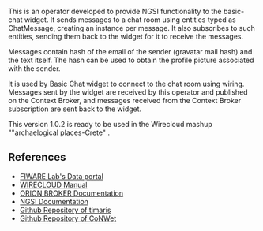This is an operator developed to provide NGSI functionality to the basic-chat widget. It sends messages to a chat room using entities typed as ChatMessage, creating an instance per message. It also subscribes to such entities, sending them back to the widget for it to receive the messages.

Messages contain hash of the email of the sender (gravatar mail hash) and the text itself. The hash can be used to obtain the profile picture associated with the sender.

It is used by Basic Chat widget to connect to the chat room using wiring. Messages sent by the widget are received by this operator and published on the Context Broker, and messages received from the Context Broker subscription are sent back to the widget.

This version 1.0.2 is ready to be used in the Wirecloud mashup ""archaelogical places-Crete" .

References
----------

* [FIWARE Lab's Data portal](https://data.lab.fiware.org)
* [WIRECLOUD Manual](https://wirecloud.readthedocs.io)
* [ORION BROKER Documentation](https://fiware-orion.readthedocs.io/en/develop/quick_start_guide/index.html)	
* [NGSI Documentation](http://fiware-orion.readthedocs.io/en/latest/user/walkthrough_apiv1/)
* [Github Repository of timaris](https://github.com/timaris/Wirecloud_Components/tree/master/ngsi-chat-op(by_tim)_1.0.2-operator)
* [Github Repository of CoNWet](https://github.com/wirecloud-fiware/quick-start-development-tutorial/tree/master/ngsi-chat-op)